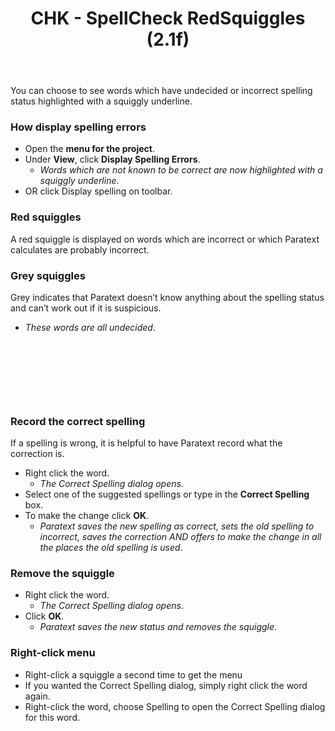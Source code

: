 ﻿---
title: CHK - SpellCheck RedSquiggles (2.1f)
---
You can choose to see words which have undecided or incorrect spelling status highlighted with a squiggly underline.

### How display spelling errors

-  Open the **menu for the project**.
-  Under **View**, click **Display Spelling Errors**.  
    - *Words which are not known to be correct are now highlighted with a squiggly underline*.
-  OR click Display spelling on toolbar.

### Red squiggles

A red squiggle is displayed on words which are incorrect or which Paratext calculates are probably incorrect.

### Grey squiggles

Grey indicates that Paratext doesn’t know anything about the spelling status and can’t work out if it is suspicious.
-   *These words are all undecided*.

 
-----

 
-----


### Record the correct spelling

If a spelling is wrong, it is helpful to have Paratext record what the correction is.

-  Right click the word.  
    -  *The Correct Spelling dialog opens*.
-  Select one of the suggested spellings or type in the **Correct Spelling** box.
-  To make the change click **OK**.  
    -  *Paratext saves the new spelling as correct, sets the old spelling to incorrect, saves the correction AND offers to make the change in all the places the old spelling is used*.
### Remove the squiggle

-  Right click the word.  
    -  *The Correct Spelling dialog opens*.  
-  Click **OK**.  
    -  *Paratext saves the new status and removes the squiggle*.
### Right-click menu

-  Right-click a squiggle a second time to get the menu
-  If you wanted the Correct Spelling dialog, simply right click the word again.
-  Right-click the word, choose Spelling to open the Correct Spelling dialog for this word.
